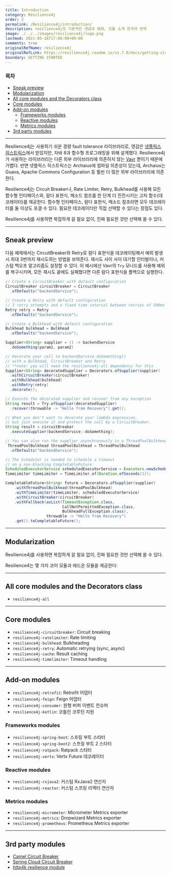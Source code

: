 ```yaml
---
title: Introduction
category: Resilience4j
order: 2
permalink: /Resilience4j/introduction/
description: resilience4j의 기본적인 개념과 예제, 모듈 소개 한국어 번역
image: ./../../images/resilience4j/logo.png
lastmod: 2021-05-16T17:00:00+09:00
comments: true
originalRefName: resilience4j
originalRefLink: https://resilience4j.readme.io/v1.7.0/docs/getting-started
boundary: GETTING STARTED
---
```


### 목차

- [Sneak preview](#sneak-preview)
- [Modularization](#modularization)
- [All core modules and the Decorators class](#all-core-modules-and-the-decorators-class)
- [Core modules](#core-modules)
- [Add-on modules](#add-on-modules)
  + [Frameworks modules](#frameworks-modules)
  + [Reactive modules](#reactive-modules)
  + [Metrics modules](#metrics-modules)
- [3rd party modules](#3rd-party-modules)

---

Resilience4j는 사용하기 쉬운 경량 fault tolerance 라이브러리로, 영감은 [넷플릭스 히스트릭스](https://github.com/Netflix/Hystrix)에서 받았지만, 자바 8과 함수형 프로그래밍을 위해 설계했다. Resilience4j가 사용하는 라이브러리는 다른 외부 라이브러리에 의존하지 않는 [Vavr](http://www.vavr.io/) 뿐이기 때문에 가볍다. 반면 넷플릭스 히스트릭스는 Archaius에 컴파일 의존성이 있는데, Archaius는 Guava, Apache Commons Configuration 등 훨씬 더 많은 외부 라이브러리에 의존한다.

Resilience4j는 Circuit Breaker나, Rate Limiter, Retry, Bulkhead를 사용해 모든 함수형 인터페이스와, 람다 표현식, 메소드 참조를 한 단계 더 진전시키는 고차 함수(데코레이터)를 제공한다. 함수형 인터페이스, 람다 표현식, 메소드 참조라면 모두 데코레이터를 둘 이상도 포갤 수 있다. 필요한 데코레이터만 직접 선택할 수 있다는 장점도 있다.

Resilience4j를 사용하면 복잡하게 갈 필요 없이, 진짜 필요한 것만 선택해 쓸 수 있다.

---

## Sneak preview

다음 예제에서는 CircuitBreaker와 Retry로 람다 표현식을 데코레이팅해서 예외 발생 시 최대 3번까지 재시도하는 방법을 보여준다.
재시도 사이 사이 대기할 인터벌이나, 커스텀 백오프 알고리즘도 설정할 수 있다.
이 예시에선 Vavr의 `Try` 모나드를 사용해 예외를 복구시키며, 모든 재시도 끝에도 실패했다면 다른 람다 표현식을 폴백으로 실행한다.

```java
// Create a CircuitBreaker with default configuration
CircuitBreaker circuitBreaker = CircuitBreaker
  .ofDefaults("backendService");

// Create a Retry with default configuration
// 3 retry attempts and a fixed time interval between retries of 500ms
Retry retry = Retry
  .ofDefaults("backendService");

// Create a Bulkhead with default configuration
Bulkhead bulkhead = Bulkhead
  .ofDefaults("backendService");

Supplier<String> supplier = () -> backendService
  .doSomething(param1, param2)

// Decorate your call to backendService.doSomething() 
// with a Bulkhead, CircuitBreaker and Retry
// **note: you will need the resilience4j-all dependency for this
Supplier<String> decoratedSupplier = Decorators.ofSupplier(supplier)
  .withCircuitBreaker(circuitBreaker)
  .withBulkhead(bulkhead)
  .withRetry(retry)  
  .decorate();

// Execute the decorated supplier and recover from any exception
String result = Try.ofSupplier(decoratedSupplier)
  .recover(throwable -> "Hello from Recovery").get();

// When you don't want to decorate your lambda expression,
// but just execute it and protect the call by a CircuitBreaker.
String result = circuitBreaker
  .executeSupplier(backendService::doSomething);

// You can also run the supplier asynchronously in a ThreadPoolBulkhead
 ThreadPoolBulkhead threadPoolBulkhead = ThreadPoolBulkhead
  .ofDefaults("backendService");

// The Scheduler is needed to schedule a timeout 
// on a non-blocking CompletableFuture
ScheduledExecutorService scheduledExecutorService = Executors.newScheduledThreadPool(3);
TimeLimiter timeLimiter = TimeLimiter.of(Duration.ofSeconds(1));

CompletableFuture<String> future = Decorators.ofSupplier(supplier)
    .withThreadPoolBulkhead(threadPoolBulkhead)
    .withTimeLimiter(timeLimiter, scheduledExecutorService)
    .withCircuitBreaker(circuitBreaker)
    .withFallback(asList(TimeoutException.class, 
                         CallNotPermittedException.class, 
                         BulkheadFullException.class),  
                  throwable -> "Hello from Recovery")
    .get().toCompletableFuture();
```

---

## Modularization

Resilience4j를 사용하면 복잡하게 갈 필요 없이, 진짜 필요한 것만 선택해 쓸 수 있다.

Resilience4는 몇 가지 코어 모듈과 애드온 모듈을 제공한다:

---

## All core modules and the Decorators class

- `resilience4j-all`

---

## Core modules

- `resilience4j-circuitbreaker`: Circuit breaking
- `resilience4j-ratelimiter`: Rate limiting
- `resilience4j-bulkhead`: Bulkheading
- `resilience4j-retry`: Automatic retrying (sync, async)
- `resilience4j-cache`: Result caching
- `resilience4j-timelimiter`: Timeout handling

---

## Add-on modules

- `resilience4j-retrofit`: Retrofit 어댑터
- `resilience4j-feign`: Feign 어댑터
- `resilience4j-consumer`: 원형 버퍼 이벤트 컨슈머
- `resilience4j-kotlin`: 코틀린 코루틴 지원

### Frameworks modules

- `resilience4j-spring-boot`: 스프링 부트 스타터
- `resilience4j-spring-boot2`: 스프링 부트 2 스타터
- `resilience4j-ratpack`: Ratpack 스타터
- `resilience4j-vertx`: Vertx Future 데코레이터

### Reactive modules

- `resilience4j-rxjava2`: 커스텀 RxJava2 연산자
- `resilience4j-reactor`: 커스텀 스프링 리액터 연산자

### Metrics modules

- `resilience4j-micrometer`: Micrometer Metrics exporter
- `resilience4j-metrics`: Dropwizard Metrics exporter
- `resilience4j-prometheus`: Prometheus Metrics exporter

---

## 3rd party modules

- [Camel Circuit Breaker](https://camel.apache.org/manual/latest/resilience4j-eip.html)
- [Spring Cloud Circuit Breaker](https://spring.io/projects/spring-cloud-circuitbreaker)
- [http4k resilience module](https://www.http4k.org/guide/modules/resilience/)
